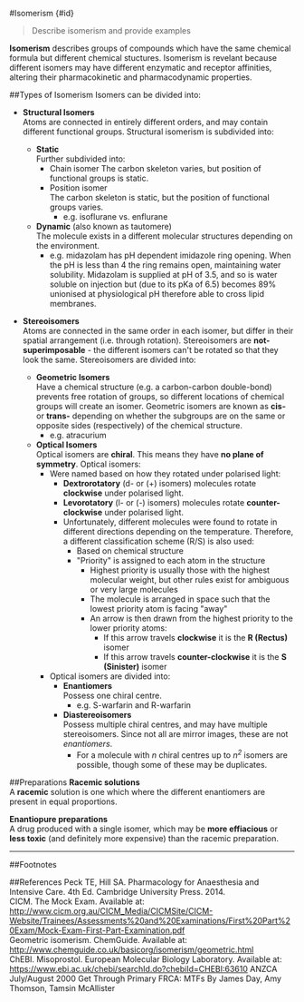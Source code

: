 #Isomerism {#id}
>Describe isomerism and provide examples

**Isomerism** describes groups of compounds which have the same chemical formula but different chemical stuctures. Isomerism is revelant because different isomers may have different enzymatic and receptor affinities, altering their pharmacokinetic and pharmacodynamic properties.

##Types of Isomerism
Isomers can be divided into:
* **Structural Isomers**  
Atoms are connected in entirely different orders, and may contain different functional groups. Structural isomerism is subdivided into:
    * **Static**  
    Further subdivided into:
        * Chain isomer
        The carbon skeleton varies, but position of functional groups is static.
        * Position isomer  
        The carbon skeleton is static, but the position of functional groups varies.
            * e.g. isoflurane vs. enflurane
    * **Dynamic** (also known as tautomere)  
    The molecule exists in a different molecular structures depending on the environment.
        * e.g. midazolam has pH dependent imidazole ring opening. When the pH is less than 4 the ring remains open, maintaining water solubility. Midazolam is supplied at pH of 3.5, and so is water soluble on injection but (due to its pKa of 6.5) becomes 89% unionised at physiological pH therefore able to cross lipid membranes.


* **Stereoisomers**  
Atoms are connected in the same order in each isomer, but differ in their spatial arrangement (i.e. through rotation). Stereoisomers are **not-superimposable** - the different isomers can't be rotated so that they look the same. Stereoisomers are divided into:
    * **Geometric Isomers**  
    Have a chemical structure (e.g. a carbon-carbon double-bond) prevents free rotation of groups, so different locations of chemical groups will create an isomer. Geometric isomers are known as **cis-** or **trans-** depending on whether the subgroups are on the same or opposite sides (respectively) of the chemical structure.
        * e.g. atracurium
   * **Optical Isomers**  
   Optical isomers are **chiral**. This means they have **no plane of symmetry**. Optical isomers:
       * Were named based on how they rotated under polarised light:
           * **Dextrorotatory** (d- or (+) isomers) molecules rotate **clockwise** under polarised light.
           * **Levorotatory** (l- or (-) isomers) molecules rotate **counter-clockwise** under polarised light.
           * Unfortunately, different molecules were found to rotate in different directions depending on the temperature. Therefore, a different classification scheme (R/S) is also used:
               * Based on chemical structure
               * "Priority" is assigned to each atom in the structure
                   * Highest priority is usually those with the highest molecular weight, but other rules exist for ambiguous or very large molecules
                   * The molecule is arranged in space such that the lowest priority atom is facing "away"
                   * An arrow is then drawn from the highest priority to the lower priority atoms:
                       * If this arrow travels **clockwise** it is the **R (Rectus)** isomer
                       * If this arrow travels **counter-clockwise** it is the **S (Sinister)** isomer
       * Optical isomers are divided into:
           * **Enantiomers**  
           Possess one chiral centre.
               * e.g. S-warfarin and R-warfarin
           * **Diastereoisomers**  
           Possess multiple chiral centres, and may have multiple stereoisomers. Since not all are mirror images, these are not *enantiomers*.
               * For a molecule with *n* chiral centres up to *n<sup>2</sup>* isomers are possible, though some of these may be duplicates.

##Preparations
**Racemic solutions**  
A **racemic** solution is one which where the different enantiomers are present in equal proportions.

**Enantiopure preparations**  
A drug produced with a single isomer, which may be **more effiacious** or **less toxic** (and definitely more expensive) than the racemic preparation.


---

##Footnotes
[^1]: Note this is *different* from D- and L- molecules, where the D-isomer refers to the molecule synthesised from (+)glyceraldehyde.


##References
Peck TE, Hill SA. Pharmacology for Anaesthesia and Intensive Care. 4th Ed. Cambridge University Press. 2014.  
CICM. The Mock Exam. Available at: http://www.cicm.org.au/CICM_Media/CICMSite/CICM-Website/Trainees/Assessments%20and%20Examinations/First%20Part%20Exam/Mock-Exam-First-Part-Examination.pdf  
Geometric isomerism. ChemGuide. Available at: http://www.chemguide.co.uk/basicorg/isomerism/geometric.html  
ChEBI. Misoprostol. European Molecular Biology Laboratory. Available at: https://www.ebi.ac.uk/chebi/searchId.do?chebiId=CHEBI:63610
ANZCA July/August 2000
Get Through Primary FRCA: MTFs
By James Day, Amy Thomson, Tamsin McAllister